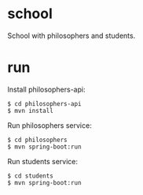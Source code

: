 # school
School with philosophers and students.

# run

Install philosophers-api:
```
$ cd philosophers-api
$ mvn install
```

Run philosophers service:
```
$ cd philosophers
$ mvn spring-boot:run
```

Run students service:
```
$ cd students
$ mvn spring-boot:run
```
